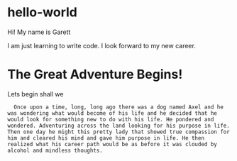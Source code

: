 # hello-world

Hi! My name is Garett

I am just learning to write code. I look forward to my new career.


<html>
  <head>
    <h1>The Great Adventure Begins!</h1>
  </head>
  <body>
    Lets begin shall we
    <p>
      
      Once upon a time, long, long ago there was a dog named Axel and he was wondering what would become of his life and he decided that he would look for something new to do with his life. He pondered and wondered. Adventuring across the land looking for his purpose in life. Then one day he might this pretty lady that showed true compassion for him and cleared his mind and gave him purpose in life. He then realized what his career path would be as before it was clouded by alcohol and mindless thoughts.
    
    
    
